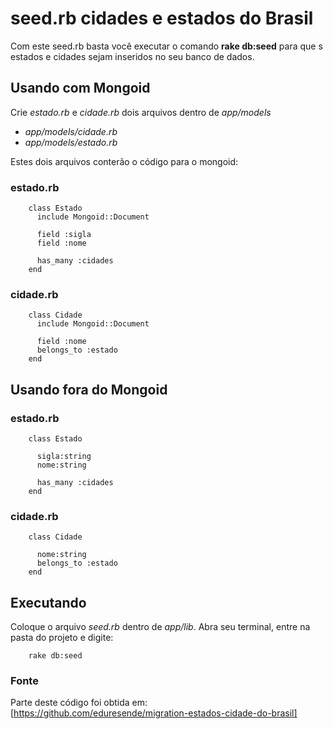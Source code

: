 seed.rb cidades e estados do Brasil
===================================

Com este seed.rb basta você executar o comando **rake db:seed** para que s estados e cidades sejam inseridos no seu banco de dados.

Usando com Mongoid
------------------
Crie *estado.rb* e *cidade.rb* dois arquivos dentro de *app/models*

+ *app/models/cidade.rb*
+ *app/models/estado.rb*

Estes dois arquivos conterão o código para o mongoid:

### estado.rb
        class Estado
          include Mongoid::Document
  
          field :sigla
          field :nome
  
          has_many :cidades
        end

### cidade.rb
        class Cidade
          include Mongoid::Document

          field :nome
          belongs_to :estado
        end

Usando fora do Mongoid
-----------------------
### estado.rb
        class Estado
  
          sigla:string
          nome:string
  
          has_many :cidades
        end

### cidade.rb
        class Cidade

          nome:string
          belongs_to :estado
        end

Executando
----------
Coloque o arquivo *seed.rb*  dentro de *app/lib*.
Abra seu terminal, entre na pasta do projeto e digite:

        rake db:seed

### Fonte
Parte deste código foi obtida em: [https://github.com/eduresende/migration-estados-cidade-do-brasil]

[https://github.com/eduresende/migration-estados-cidade-do-brasil]: https://github.com/eduresende/migration-estados-cidade-do-brasil]

